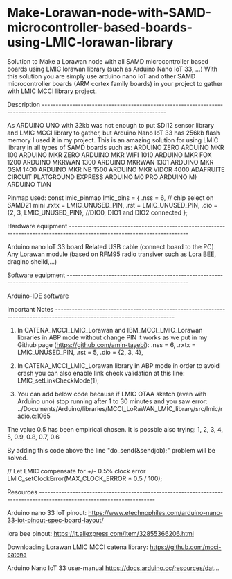 # Make-Lorawan-node-with-SAMD-microcontroller-based-boards-using-LMIC-lorawan-library
Solution to Make a Lorawan node with all SAMD microcontroller based boards using LMIC lorawan library (such as Arduino Nano IoT 33, ...)
With this solution you are simply use arduino nano IoT and other SAMD microcontroller boards (ARM cortex family boards) in your project to gather with LMIC MCCI library project.

Description --------------------------------------------------------------------------------------------------------------------------

As  ARDUINO UNO with 32kb was not enough to put SDI12 sensor library and LMIC MCCI library to gather, but Arduino Nano IoT 33  has 256kb flash memory I used it in my project. This is an amazing solution for using LMIC library in all types of SAMD boards such as: 
ARDUINO ZERO
ARDUINO MKR 100
ARDUINO MKR ZERO
ARDUINO MKR WIFI 1010
ARDUINO MKR FOX 1200
ARDUINO MKRWAN 1300
ARDUINO MKRWAN 1301
ARDUINO MKR GSM 1400
ARDUINO MKR NB 1500
ARDUINO MKR VIDOR 4000
ADAFRUITE CIRCUIT PLATGROUND EXPRESS
ARDUINO M0 PRO
ARDUINO M)
ARDUINO TIAN

Pinmap used:
const lmic_pinmap lmic_pins = {
.nss = 6, // chip select on SAMD21 mini
.rxtx = LMIC_UNUSED_PIN,
.rst = LMIC_UNUSED_PIN,
.dio = {2, 3, LMIC_UNUSED_PIN}, //DIO0, DIO1 and DIO2 connected
};

Hardware equipment -------------------------------------------------------------------------------------------------------------------------

Arduino nano IoT 33 board
Related USB cable (connect board to the PC)
Any Lorawan module (based on RFM95 radio transiver such as Lora BEE, dragino sheild,...)

Software equipment -------------------------------------------------------------------------------------------------------------------------

Arduino-IDE software

Important Notes -------------------------------------------------------------------------------------------------------------------------

1) In CATENA_MCCI_LMIC_Lorawan and IBM_MCCI_LMIC_Lorawan libraries in ABP mode without change PIN it works as we put in my Github page (https://github.com/amin-tayebi):
    .nss = 6,
    .rxtx = LMIC_UNUSED_PIN,
    .rst = 5,
    .dio = {2, 3, 4},  

2) In CATENA_MCCI_LMIC_Lorawan library in ABP mode in order to avoid crash you can also enable link check validation at this line:
    LMIC_setLinkCheckMode(1);

3) You can add below code because if LMIC OTAA sketch (even with Arduino uno) stop running after 1 to 30 minutes and you saw error:
../Documents/Arduino/libraries/MCCI_LoRaWAN_LMIC_library/src/lmic/radio.c:1065


The value 0.5 has been empirical chosen. It is possble also trying:
1, 2, 3, 4, 5, 0.9, 0.8, 0.7, 0.6

By adding this code above the line "do_send(&sendjob);" problem will be solved.

// Let LMIC compensate for +/- 0.5% clock error
LMIC_setClockError(MAX_CLOCK_ERROR * 0.5 / 100);
 
Resources -----------------------------------------------------------------------------------------------------------------------

Arduino nano 33 IoT pinout:
https://www.etechnophiles.com/arduino-nano-33-iot-pinout-spec-board-layout/

lora bee pinout:
https://it.aliexpress.com/item/32855366206.html

Downloading Lorawan LMIC MCCI catena library:
https://github.com/mcci-catena

Arduino Nano IoT 33 user-manual
https://docs.arduino.cc/resources/dat...

